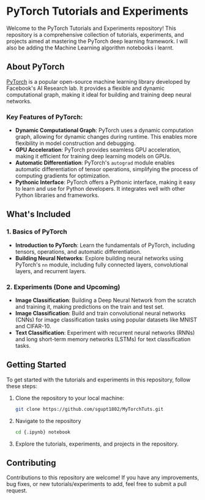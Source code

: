 # PyTorch Tutorials and Experiments

Welcome to the PyTorch Tutorials and Experiments repository! This repository is a comprehensive collection of tutorials, experiments, and projects aimed at mastering the PyTorch deep learning framework.
I will also be adding the Machine Learning algorithm notebooks i learnt.

## About PyTorch

[PyTorch](https://pytorch.org/) is a popular open-source machine learning library developed by Facebook's AI Research lab. It provides a flexible and dynamic computational graph, making it ideal for building and training deep neural networks.

### Key Features of PyTorch:
- **Dynamic Computational Graph**: PyTorch uses a dynamic computation graph, allowing for dynamic changes during runtime. This enables more flexibility in model construction and debugging.
- **GPU Acceleration**: PyTorch provides seamless GPU acceleration, making it efficient for training deep learning models on GPUs.
- **Automatic Differentiation**: PyTorch's `autograd` module enables automatic differentiation of tensor operations, simplifying the process of computing gradients for optimization.
- **Pythonic Interface**: PyTorch offers a Pythonic interface, making it easy to learn and use for Python developers. It integrates well with other Python libraries and frameworks.

## What's Included

### 1. Basics of PyTorch
- **Introduction to PyTorch**: Learn the fundamentals of PyTorch, including tensors, operations, and automatic differentiation.
- **Building Neural Networks**: Explore building neural networks using PyTorch's `nn` module, including fully connected layers, convolutional layers, and recurrent layers.

### 2. Experiments (Done and Upcoming)
- **Image Classification**: Building a Deep Neural Network from the scratch and training it, making predictions on the train and test set.
- **Image Classification**: Build and train convolutional neural networks (CNNs) for image classification tasks using popular datasets like MNIST and CIFAR-10.
- **Text Classification**: Experiment with recurrent neural networks (RNNs) and long short-term memory networks (LSTMs) for text classification tasks.

## Getting Started

To get started with the tutorials and experiments in this repository, follow these steps:

1. Clone the repository to your local machine:
   ```bash
   git clone https://github.com/sgupt1802/MyTorchTuts.git

2. Navigate to the repository
   ```bash
   cd {.ipynb} notebook
3. Explore the tutorials, experiments, and projects in the repository.


## Contributing
Contributions to this repository are welcome! If you have any improvements, bug fixes, or new tutorials/experiments to add, feel free to submit a pull request.


